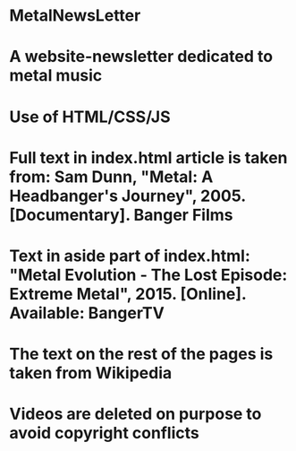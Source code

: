 # MetalNewsLetter

# A website-newsletter dedicated to metal music
# Use of HTML/CSS/JS

# Full text in index.html article is taken from: Sam Dunn, "Metal: A Headbanger's Journey", 2005. [Documentary]. Banger Films
# Text in aside part of index.html: "Metal Evolution - The Lost Episode: Extreme Metal", 2015. [Online]. Available: BangerTV
# The text on the rest of the pages is taken from Wikipedia

# Videos are deleted on purpose to avoid copyright conflicts 
